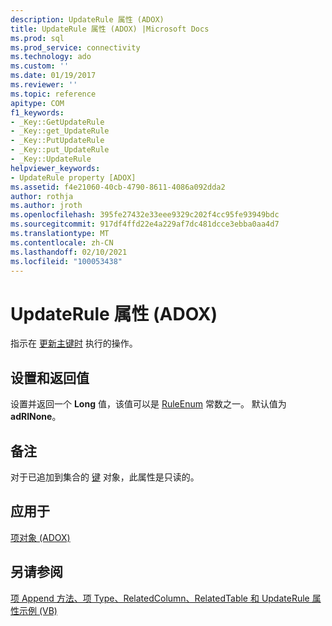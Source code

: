 ```yaml
---
description: UpdateRule 属性 (ADOX)
title: UpdateRule 属性 (ADOX) |Microsoft Docs
ms.prod: sql
ms.prod_service: connectivity
ms.technology: ado
ms.custom: ''
ms.date: 01/19/2017
ms.reviewer: ''
ms.topic: reference
apitype: COM
f1_keywords:
- _Key::GetUpdateRule
- _Key::get_UpdateRule
- _Key::PutUpdateRule
- _Key::put_UpdateRule
- _Key::UpdateRule
helpviewer_keywords:
- UpdateRule property [ADOX]
ms.assetid: f4e21060-40cb-4790-8611-4086a092dda2
author: rothja
ms.author: jroth
ms.openlocfilehash: 395fe27432e33eee9329c202f4cc95fe93949bdc
ms.sourcegitcommit: 917df4ffd22e4a229af7dc481dcce3ebba0aa4d7
ms.translationtype: MT
ms.contentlocale: zh-CN
ms.lasthandoff: 02/10/2021
ms.locfileid: "100053438"
---
```

# <a name="updaterule-property-adox"></a>UpdateRule 属性 (ADOX)
指示在 [更新主键时](./key-object-adox.md) 执行的操作。  
  
## <a name="settings-and-return-values"></a>设置和返回值  
 设置并返回一个 **Long** 值，该值可以是 [RuleEnum](./ruleenum.md) 常数之一。 默认值为 **adRINone**。  
  
## <a name="remarks"></a>备注  
 对于已追加到集合的 [键](./key-object-adox.md) 对象，此属性是只读的。  
  
## <a name="applies-to"></a>应用于  
 [项对象 (ADOX)](./key-object-adox.md)  
  
## <a name="see-also"></a>另请参阅  
 [项 Append 方法、项 Type、RelatedColumn、RelatedTable 和 UpdateRule 属性示例 (VB)](./keys-append-method-key-type-relatedcolumn-relatedtable-example-vb.md)